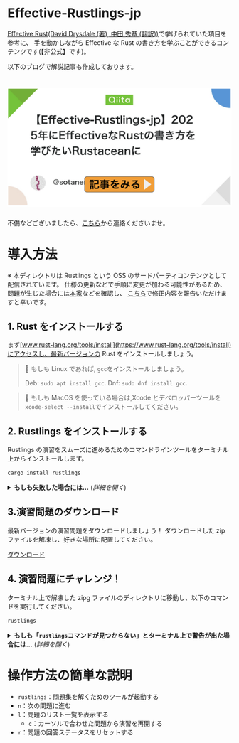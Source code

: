 # Effective-Rustlings-jp

[Effective Rust(David Drysdale (著), 中田 秀基 (翻訳))](https://www.oreilly.com/library/view/effective-rust/9781098151393/)で挙げられていた項目を参考に、
手を動かしながら Effective な Rust の書き方を学ぶことができるコンテンツです(【非公式】です)。

以下のブログで解説記事も作成しております。

# [![Qiita 解説記事](img/qiita_img.png)](https://qiita.com/sotanengel/items/78103dcfe2fa34f8815e)

不備などございましたら、[こちら](https://github.com/sotanengel/effective-rustlings-jp/issues)から連絡くださいませ。

# 導入方法

※ 本ディレクトリは Rustlings という OSS のサードパーティコンテンツとして配信されています。
仕様の更新などで手順に変更が加わる可能性があるため、問題が生じた場合には[本家](https://github.com/rust-lang/rustlings/blob/main)などを確認し、
[こちら](https://github.com/sotanengel/effective-rustlings-jp/issues)で修正内容を報告いただけますと幸いです。

## 1. Rust をインストールする

まず[www.rust-lang.org/tools/install](https://www.rust-lang.org/tools/install)にアクセスし、最新バージョンの Rust をインストールしましょう。

> 🐧 もしも Linux であれば, `gcc`をインストールしましょう。
>
> Deb: `sudo apt install gcc`.
> Dnf: `sudo dnf install gcc`.

> 🍎 もしも MacOS を使っている場合は,Xcode とデベロッパーツールを`xcode-select --install`でインストールしてください。

## 2. Rustlings をインストールする

Rustlings の演習をスムーズに進めるためのコマンドラインツールをターミナル上からインストールします。

```bash
cargo install rustlings
```

<details>
<summary><strong>もしも失敗した場合には…</strong> (<em>詳細を開く</em>)</summary>

- `rustup update`コマンドで最新バージョンの Rust か確認してください
- `--locked`フラグを利用してみてください、こんな感じで →`cargo install rustlings --locked`
- もしくは[本家の issue](https://github.com/rust-lang/rustlings/issues/new)で報告してください

</details>

## 3.演習問題のダウンロード

最新バージョンの演習問題をダウンロードしましょう！
ダウンロードした zip ファイルを解凍し、好きな場所に配置してください。

[ダウンロード](https://github.com/sotanengel/effective-rustlings-jp/tree/20250101)

## 4. 演習問題にチャレンジ！

ターミナル上で解凍した zipg ファイルのディレクトリに移動し、以下のコマンドを実行してください。

```bash
rustlings
```

<details>
<summary><strong>もしも「<code>rustlings</code>コマンドが見つからない」とターミナル上で警告が出た場合には…</strong> (<em>詳細を開く</em>)</summary>

もしも Linux 系を使っており、Rust をパッケージマネージャーでインストールしていた場合には、
Cargo が`~/.cargo/bin`にダウンロードされているものの、
`~/.cargo/bin`が`PATH`の環境変数に入っていない可能性があります。

解決方法としては、

- 手動で`~/.cargo/bin`を`PATH`に追加する
- Rust をアンインストールし、`rustup`: https://www.rust-lang.org/tools/install でインストールする

</details>

# 操作方法の簡単な説明

- `rustlings`：問題集を解くためのツールが起動する
- `n`：次の問題に進む
- `l`：問題のリスト一覧を表示する
  - `c`：カーソルで合わせた問題から演習を再開する
- `r`：問題の回答ステータスをリセットする
